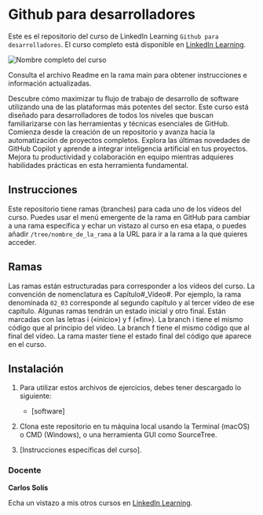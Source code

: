 # Github para desarrolladores

Este es el repositorio del curso de LinkedIn Learning `Github para desarrolladores`. El curso completo está disponible en [LinkedIn Learning][lil-course-url].

![Nombre completo del curso][lil-thumbnail-url] 

Consulta el archivo Readme en la rama main para obtener instrucciones e información actualizadas.

Descubre cómo maximizar tu flujo de trabajo de desarrollo de software utilizando una de las plataformas más potentes del sector. Este curso está diseñado para desarrolladores de todos los niveles que buscan familiarizarse con las herramientas y técnicas esenciales de GitHub. Comienza desde la creación de un repositorio y avanza hacia la automatización de proyectos completos. Explora las últimas novedades de GitHub Copilot y aprende a integrar inteligencia artificial en tus proyectos. Mejora tu productividad y colaboración en equipo mientras adquieres habilidades prácticas en esta herramienta fundamental.

## Instrucciones

Este repositorio tiene ramas (branches) para cada uno de los vídeos del curso. Puedes usar el menú emergente de la rama en GitHub para cambiar a una rama específica y echar un vistazo al curso en esa etapa, o puedes añadir `/tree/nombre_de_la_rama` a la URL para ir a la rama a la que quieres acceder.

## Ramas

Las ramas están estructuradas para corresponder a los vídeos del curso. La convención de nomenclatura es Capítulo#_Vídeo#. Por ejemplo, la rama denominada `02_03` corresponde al segundo capítulo y al tercer vídeo de ese capítulo. Algunas ramas tendrán un estado inicial y otro final. Están marcadas con las letras i («inicio») y f («fin»). La branch i tiene el mismo código que al principio del vídeo. La branch f tiene el mismo código que al final del vídeo. La rama master tiene el estado final del código que aparece en el curso.

## Instalación

1. Para utilizar estos archivos de ejercicios, debes tener descargado lo siguiente:
   - [software]

2. Clona este repositorio en tu máquina local usando la Terminal (macOS) o CMD (Windows), o una herramienta GUI como SourceTree.
3. [Instrucciones específicas del curso].

### Docente

**Carlos Solís**

Echa un vistazo a mis otros cursos en [LinkedIn Learning](https://www.linkedin.com/learning/instructors/carlos-solis).

[0]: # (Replace these placeholder URLs with actual course URLs)
[lil-course-url]: https://www.linkedin.com
[lil-thumbnail-url]: https:

[1]: # (End of ES-Instruction ###############################################################################################)
